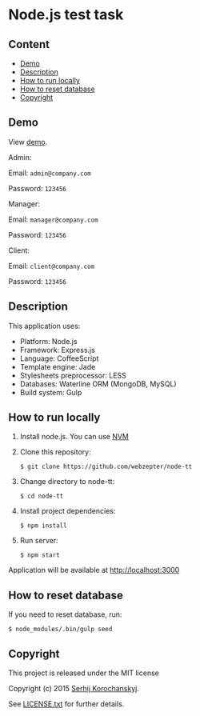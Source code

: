 Node.js test task
=========

Content
---

- [Demo](#demo)
- [Description](#description)
- [How to run locally](#how-to-run-locally)
- [How to reset database](#how-to-reset-database)
- [Copyright](#copyright)

## Demo

View [demo](https://node-tt.herokuapp.com).

Admin:

Email: ```admin@company.com```

Password: ```123456```

Manager:

Email: ```manager@company.com```

Password: ```123456```

Client:

Email: ```client@company.com```

Password: ```123456```


## Description

This application uses:

- Platform: Node.js
- Framework: Express.js
- Language: CoffeeScript
- Template engine: Jade
- Stylesheets preprocessor: LESS
- Databases: Waterline ORM (MongoDB, MySQL)
- Build system: Gulp

## How to run locally

1. Install node.js. You can use [NVM](https://github.com/creationix/nvm)

2. Clone this repository:

    ```
    $ git clone https://github.com/webzepter/node-tt
    ```
3. Change directory to node-tt:

    ```
    $ cd node-tt
    ```
4. Install project dependencies:

    ```
    $ npm install
    ```
5. Run server:

    ```
    $ npm start
    ```

Application will be available at [http://localhost:3000](http://localhost:3000)


## How to reset database

If you need to reset database, run:

```
$ node_modules/.bin/gulp seed
```

## Copyright

This project is released under the MIT license

Copyright (c) 2015 [Serhij Korochanskyj](https://github.com/webzepter).

See [LICENSE.txt](https://github.com/webzepter/node-tt/blob/master/LICENSE.txt) for further details.
